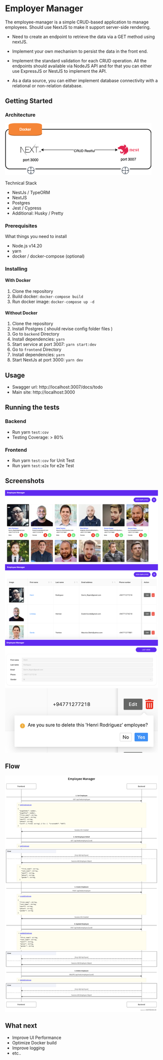 # Employer Manager

The employee-manager is a simple CRUD-based application to manage employees. 
Should use NextJS to make it support server-side rendering. 

- Need to create an endpoint to retrieve the data via a GET method using nextJS.

- Implement your own mechanism to persist the data in the front end. 

- Implement the standard validation for each CRUD operation. All the endpoints should available via NodeJS API and for that you can either use ExpressJS or NestJS to implement the API. 

- As a data source, you can either implement database connectivity with a relational or non-relation database.

## Getting Started

###  Architecture

![Architecture](images/architecture.png)

Technical Stack
- NestJs / TypeORM
- NextJS
- Postgres
- Jest / Cypress
- Additional: Husky / Pretty
### Prerequisites

What things you need to install

- Node.js v14.20
- yarn
- docker / docker-compose (optional)

### Installing
#### With Docker

1. Clone the repository
2. Build docker: `docker-compose build`
3. Run docker image: `docker-compose up -d`

#### Without Docker

1. Clone the repository
2. Install Postgres ( should revise config folder files )
3. Go to `backend` Directory
4. Install dependencies: `yarn`
5. Start service at port 3007: `yarn start:dev`
6. Go to `frontend` Directory
7. Install dependencies: `yarn`
8. Start NextJs at port 3000: `yarn dev`

## Usage

- Swagger url: http://localhost:3007/docs/todo
- Main site: http://localhost:3000

## Running the tests

### Backend
- Run yarn `test:cov`
- Testing Coverage: > 80%

### Frontend
- Run yarn `test:cov` for Unit Test
- Run yarn `test:e2e` for e2e Test

## Screenshots
![screenshot_main](images/screenshot_main.png)
![screenshot_list](images/screenshot_list.png)
![screenshot_detail](images/screenshot_detail.png)
![screenshot_delete](images/screenshot_main_detele.png)

## Flow
![swimlane](images/swimlane.png)

## What next
- Improve UI Performance 
- Optimize Docker build
- Improve logging
- etc..